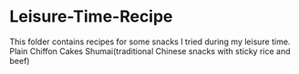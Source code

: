 # Leisure-Time-Recipe
This folder contains recipes for some snacks I tried during my leisure time.
Plain Chiffon Cakes
Shumai(traditional Chinese snacks with sticky rice and beef)
